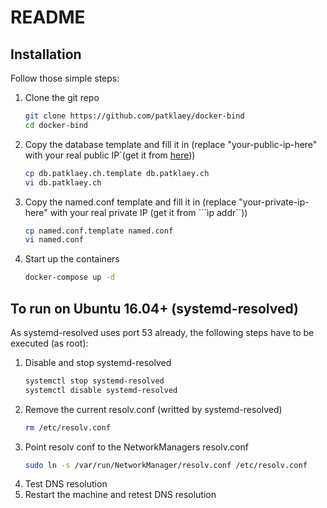 # README

## Installation

Follow those simple steps: 

1. Clone the git repo
    ```bash
    git clone https://github.com/patklaey/docker-bind
    cd docker-bind
    ```
1. Copy the database template and fill it in (replace "your-public-ip-here" with your real public IP`(get it from [here](https://whatismyipaddress.com/)))
    ```bash
    cp db.patklaey.ch.template db.patklaey.ch
    vi db.patklaey.ch
    ```
1. Copy the named.conf template and fill it in (replace "your-private-ip-here" with your real private IP (get it from ```ìp addr``))
    ```bash
    cp named.conf.template named.conf
    vi named.conf
    ```
1. Start up the containers
    ```bash
    docker-compose up -d
    ```
    
    
## To run on Ubuntu 16.04+ (systemd-resolved)

As systemd-resolved uses port 53 already, the following steps have to be executed (as root): 

1. Disable and stop systemd-resolved
    ```bash
    systemctl stop systemd-resolved
    systemctl disable systemd-resolved
    ```
1. Remove the current resolv.conf (writted by systemd-resolved)
    ```bash
    rm /etc/resolv.conf
    ```
1. Point resolv conf to the NetworkManagers resolv.conf
    ```bash
    sudo ln -s /var/run/NetworkManager/resolv.conf /etc/resolv.conf
    ```
1. Test DNS resolution
1. Restart the machine and retest DNS resolution